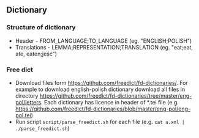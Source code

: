 ## Dictionary

### Structure of dictionary

- Header - FROM_LANGUAGE;TO_LANGUAGE (eg. "ENGLISH;POLISH")
- Translations - LEMMA;REPRESENTATION;TRANSLATION (eg. "eat;eat, ate, eaten;jeść")

### Free dict

- Download files form https://github.com/freedict/fd-dictionaries/. 
  For example to download english-polish dictionary download all
  files in directory https://github.com/freedict/fd-dictionaries/tree/master/eng-pol/letters.
  Each dictionary has licence in header of *.tei file (e.g. https://github.com/freedict/fd-dictionaries/blob/master/eng-pol/eng-pol.tei)
- Run script `script/parse_freedict.sh` for each file (e.g. `cat a.xml | ./parse_freedict.sh`) 
